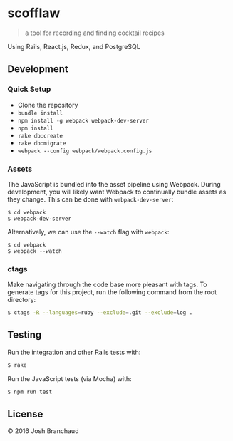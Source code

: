 # scofflaw

> a tool for recording and finding cocktail recipes

Using Rails, React.js, Redux, and PostgreSQL

## Development

### Quick Setup

- Clone the repository
- `bundle install`
- `npm install -g webpack webpack-dev-server`
- `npm install`
- `rake db:create`
- `rake db:migrate`
- `webpack --config webpack/webpack.config.js`

### Assets

The JavaScript is bundled into the asset pipeline using Webpack. During
development, you will likely want Webpack to continually bundle assets as
they change. This can be done with `webpack-dev-server`:

```
$ cd webpack
$ webpack-dev-server
```

Alternatively, we can use the `--watch` flag with `webpack`:

```
$ cd webpack
$ webpack --watch
```

### ctags

Make navigating through the code base more pleasant with tags. To generate
tags for this project, run the following command from the root directory:

```bash
$ ctags -R --languages=ruby --exclude=.git --exclude=log .
```

## Testing

Run the integration and other Rails tests with:

```bash
$ rake
```

Run the JavaScript tests (via Mocha) with:

```bash
$ npm run test
```

## License

&copy; 2016 Josh Branchaud
